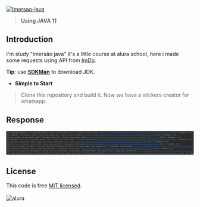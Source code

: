 <p>
<a href="https://www.youtube.com/watch?v=D2NpRPs4CcE"><img src="https://www.alura.com.br/assets/img/imersao-java/imersao-logo.1676983691.svg" alt="Imersao-java"></a>
</p>

> **Using JAVA 11**

## Introduction

I'm study "imersão java" it's a little course at alura school, here i made some requests using API from <a href="https://imdb.com/">ImDb</a>.


**Tip**: use **[SDKMan](https://sdkman.io/jdks)** to download JDK.

- **Simple to Start**

> Clone this repository and build it.
> Now we have a stickers creator for whatsapp.

## Response
<img src="./img.png" alt="return-example">

## License

This code is free [MIT licensed](./LICENSE).
<br /><br/><img src="https://www.alura.com.br/assets/img/imersao-java/alura-logo.1676983691.svg" alt="alura">
